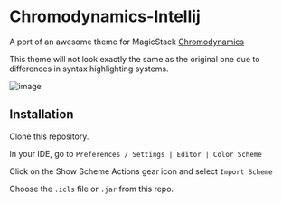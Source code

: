 # Chromodynamics-Intellij

A port of an awesome theme for MagicStack [Chromodynamics](https://github.com/MagicStack/Chromodynamics)

This theme will not look exactly the same as the original one due to differences in syntax highlighting systems.

![image](https://user-images.githubusercontent.com/6369915/202540683-f01c1eb1-2ec2-4a09-8f42-b0035c3e5dc2.png)


## Installation 

Clone this repository.

In your IDE, go to `Preferences / Settings | Editor | Color Scheme`

Click on the Show Scheme Actions gear icon and select `Import Scheme`

Choose the `.icls` file or `.jar` from this repo.
